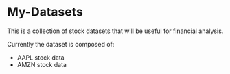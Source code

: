 # My-Datasets

 This is a collection of stock datasets that will be useful for financial analysis.

 Currently the dataset is composed of:

 * AAPL stock data
 * AMZN stock data
